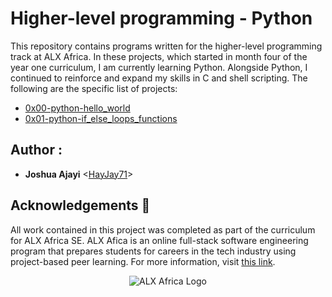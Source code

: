 # Higher-level programming - Python

This repository contains programs written for the higher-level programming
track at ALX Africa. In these projects, which started in month 
four of the year one curriculum, I am currently learning Python.
Alongside Python, I continued to reinforce and expand my skills in C and shell
scripting. The following are the specific list of projects:

* [0x00-python-hello_world](./0x00-python-hello_world)
* [0x01-python-if_else_loops_functions](./0x01-python-if_else_loops_functions)

## Author :

* **Joshua Ajayi** <[HayJay71](https://www.linkedin.com/in/hayjay71/)>

## Acknowledgements :pray:

All work contained in this project was completed as part of the curriculum for
ALX Africa SE. ALX Afica is an online full-stack software
engineering program that prepares students for careers in the tech industry
using project-based peer learning. For more information, visit
[this link](https://www.alxafrica.com//).

<p align="center">
  <img src="http://www.alxafrica.com/wp-content/uploads/2022/01/header-logo.png"
       alt="ALX Africa Logo"
  >
</p>
